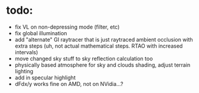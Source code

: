 # todo:
- fix VL on non-depressing mode (filter, etc)
- fix global illumination
- add "alternate" GI raytracer that is just raytraced ambient occlusion with extra steps (uh, not actual mathematical steps. RTAO with increased intervals)
- move changed sky stuff to sky reflection calculation too
- physically based atmosphere for sky and clouds shading, adjust terrain lighting
- add in specular highlight
- dFdx/y works fine on AMD, not on NVidia...?